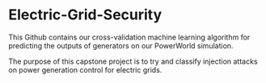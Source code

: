 # Electric-Grid-Security
This Github contains our cross-validation machine learning algorithm for predicting the outputs of generators on our PowerWorld simulation. 

The purpose of this capstone project is to try and classify injection attacks on power generation control for electric grids.
